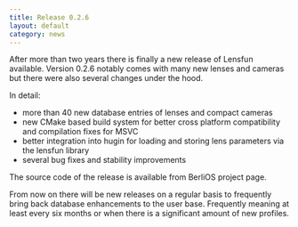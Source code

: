 ```yaml
---
title: Release 0.2.6
layout: default
category: news
---
```


After more than two years there is finally a new release of Lensfun available. Version 0.2.6 notably comes with many new lenses and cameras but there were also several changes under the hood.

In detail:

* more than 40 new database entries of lenses and compact cameras
* new CMake based build system for better cross platform compatibility and compilation fixes for MSVC
* better integration into hugin for loading and storing lens parameters via the lensfun library
* several bug fixes and stability improvements

The source code of the release is available from BerliOS project page.

From now on there will be new releases on a regular basis to frequently bring back database enhancements to the user base. Frequently meaning at least every six months or when there is a significant amount of new profiles. 
